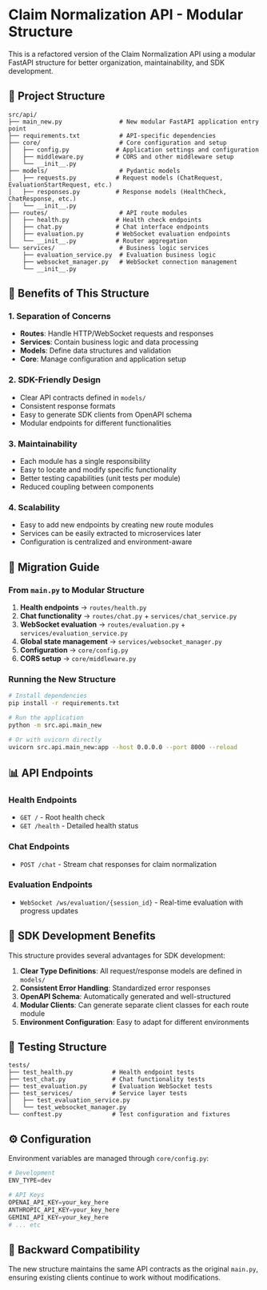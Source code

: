 # Claim Normalization API - Modular Structure

This is a refactored version of the Claim Normalization API using a modular FastAPI structure for better organization, maintainability, and SDK development.

## 📁 Project Structure

```
src/api/
├── main_new.py                # New modular FastAPI application entry point
├── requirements.txt           # API-specific dependencies
├── core/                      # Core configuration and setup
│   ├── config.py             # Application settings and configuration
│   ├── middleware.py         # CORS and other middleware setup
│   └── __init__.py
├── models/                    # Pydantic models
│   ├── requests.py           # Request models (ChatRequest, EvaluationStartRequest, etc.)
│   ├── responses.py          # Response models (HealthCheck, ChatResponse, etc.)
│   └── __init__.py
├── routes/                    # API route modules
│   ├── health.py             # Health check endpoints
│   ├── chat.py               # Chat interface endpoints
│   ├── evaluation.py         # WebSocket evaluation endpoints
│   └── __init__.py           # Router aggregation
└── services/                  # Business logic services
    ├── evaluation_service.py  # Evaluation business logic
    ├── websocket_manager.py   # WebSocket connection management
    └── __init__.py
```

## 🚀 Benefits of This Structure

### 1. **Separation of Concerns**
- **Routes**: Handle HTTP/WebSocket requests and responses
- **Services**: Contain business logic and data processing
- **Models**: Define data structures and validation
- **Core**: Manage configuration and application setup

### 2. **SDK-Friendly Design**
- Clear API contracts defined in `models/`
- Consistent response formats
- Easy to generate SDK clients from OpenAPI schema
- Modular endpoints for different functionalities

### 3. **Maintainability**
- Each module has a single responsibility
- Easy to locate and modify specific functionality
- Better testing capabilities (unit tests per module)
- Reduced coupling between components

### 4. **Scalability**
- Easy to add new endpoints by creating new route modules
- Services can be easily extracted to microservices later
- Configuration is centralized and environment-aware

## 🔧 Migration Guide

### From `main.py` to Modular Structure

1. **Health endpoints** → `routes/health.py`
2. **Chat functionality** → `routes/chat.py` + `services/chat_service.py`
3. **WebSocket evaluation** → `routes/evaluation.py` + `services/evaluation_service.py`
4. **Global state management** → `services/websocket_manager.py`
5. **Configuration** → `core/config.py`
6. **CORS setup** → `core/middleware.py`

### Running the New Structure

```bash
# Install dependencies
pip install -r requirements.txt

# Run the application
python -m src.api.main_new

# Or with uvicorn directly
uvicorn src.api.main_new:app --host 0.0.0.0 --port 8000 --reload
```

## 📊 API Endpoints

### Health Endpoints
- `GET /` - Root health check
- `GET /health` - Detailed health status

### Chat Endpoints  
- `POST /chat` - Stream chat responses for claim normalization

### Evaluation Endpoints
- `WebSocket /ws/evaluation/{session_id}` - Real-time evaluation with progress updates

## 🔗 SDK Development Benefits

This structure provides several advantages for SDK development:

1. **Clear Type Definitions**: All request/response models are defined in `models/`
2. **Consistent Error Handling**: Standardized error responses
3. **OpenAPI Schema**: Automatically generated and well-structured
4. **Modular Clients**: Can generate separate client classes for each route module
5. **Environment Configuration**: Easy to adapt for different environments

## 🧪 Testing Structure

```
tests/
├── test_health.py           # Health endpoint tests
├── test_chat.py             # Chat functionality tests
├── test_evaluation.py       # Evaluation WebSocket tests
├── test_services/           # Service layer tests
│   ├── test_evaluation_service.py
│   └── test_websocket_manager.py
└── conftest.py              # Test configuration and fixtures
```

## ⚙️ Configuration

Environment variables are managed through `core/config.py`:

```python
# Development
ENV_TYPE=dev

# API Keys
OPENAI_API_KEY=your_key_here
ANTHROPIC_API_KEY=your_key_here
GEMINI_API_KEY=your_key_here
# ... etc
```

## 🔄 Backward Compatibility

The new structure maintains the same API contracts as the original `main.py`, ensuring existing clients continue to work without modifications. 